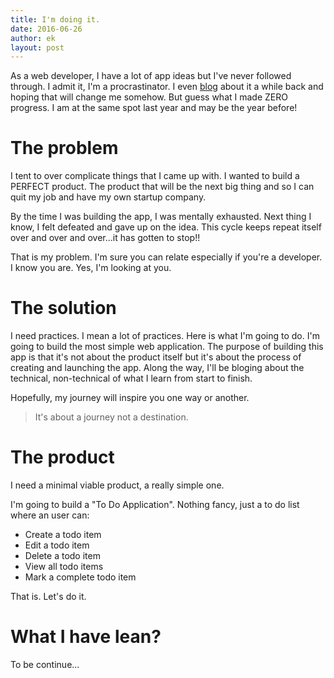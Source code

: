```yaml
---
title: I'm doing it.
date: 2016-06-26
author: ek
layout: post
---
```

As a web developer, I have a lot of app ideas but I've never followed
through. I admit it, I'm a procrastinator. I even
[blog](http://ekkachai.net/2015/10/23/stop-procrastinating/) about it a
while back and hoping that will change me somehow. But guess what I made ZERO
progress. I am at the same spot last year and may be the year before!

# The problem
I tent to over complicate things that I came up with. I wanted to build
a PERFECT product. The product that will be the next big thing and so I
can quit my job and have my own startup company.

By the time I was building the app, I was mentally exhausted. Next thing I know, I felt
defeated and gave up on the idea. This cycle keeps repeat itself over and over and over...it has gotten to stop!!

That is my problem. I'm sure you can relate especially if you're a
developer. I know you are. Yes, I'm looking at you.

# The solution
I need practices. I mean a lot of practices. Here is what I'm going to do.
I'm going to build the most simple web application. The purpose of
building this app is that it's not about the product itself but it's
about the process of creating and launching the app. Along the way, I'll
be bloging about the technical, non-technical of what I learn from start
to finish.

Hopefully, my journey will inspire you one way or another.

> It's about a journey not a destination.

# The product
I need a minimal viable product, a really simple one.

I'm going to build a "To Do Application". Nothing fancy, just a to do list where an user can:

- Create a todo item
- Edit a todo item
- Delete a todo item
- View all todo items
- Mark a complete todo item

That is. Let's do it.

# What I have lean?
To be continue...


